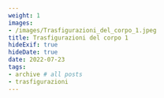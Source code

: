 ```yaml
---
weight: 1
images:
- /images/Trasfigurazioni_del_corpo_1.jpeg
title: Trasfigurazioni del corpo 1
hideExif: true
hideDate: true
date: 2022-07-23
tags:
- archive # all posts
- trasfigurazioni
---
```

